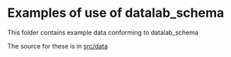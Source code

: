 # Examples of use of datalab_schema

This folder contains example data conforming to datalab_schema

The source for these is in [src/data](../src/data/examples)
